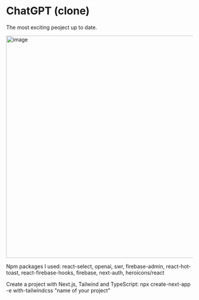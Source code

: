 # ChatGPT (clone)

The most exciting peoject up to date. 

<img src="https://user-images.githubusercontent.com/85371429/218442922-0221c5bc-0973-4a3a-a565-995a101ef55f.gif" alt="image" width="600"/>

Npm packages I used: react-select, openai, swr, firebase-admin, react-hot-toast, react-firebase-hooks, firebase, next-auth, heroicons/react


Create a project with Next.js, Tailwind and TypeScript: npx create-next-app -e with-tailwindcss "name of your project"
